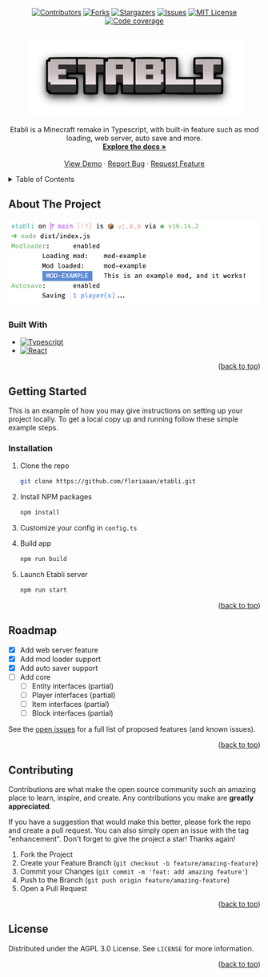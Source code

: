 <div id="top"></div>

<p class="not-prose inline-flex items-center gap-x-2 mx-auto" align="center">
  <a href="https://github.com/floriaaan/etabli/graphs/contributors"><img src="https://img.shields.io/github/contributors/floriaaan/etabli.svg" alt="Contributors"></a>
  <a href="https://github.com/floriaaan/etabli/network/members"><img src="https://img.shields.io/github/forks/floriaaan/etabli.svg" alt="Forks"></a>
  <a href="https://github.com/floriaaan/etabli/stargazers"><img src="https://img.shields.io/github/stars/floriaaan/etabli.svg" alt="Stargazers"></a>
  <a href="https://github.com/floriaaan/etabli/issues"><img src="https://img.shields.io/github/issues/floriaaan/etabli.svg" alt="Issues"></a>
  <a href="https://github.com/floriaaan/etabli/blob/master/LICENSE"><img src="https://img.shields.io/github/license/floriaaan/etabli.svg" alt="MIT License"></a>
  <a href="https://github.com/floriaaan/etabli/"><img src="https://codecov.io/gh/floriaaan/etabli/branch/develop/graph/badge.svg?token=140LKRPY5O" alt="Code coverage"></a>

</p>

<!-- PROJECT LOGO -->
<br />
<div align="center">
  <a href="https://github.com/floriaaan/etabli">
    <img src="./docs/images/logo_wide.png" alt="Logo" width="434" height="152">
  </a>
  <p align="center">
    Etabli is a Minecraft remake in Typescript, with built-in feature such as mod loading, web server, auto save and more.
    <br />
    <a href="https://github.com/floriaaan/etabli"><strong>Explore the docs »</strong></a>
    <br />
    <br />
    <a href="https://github.com/floriaaan/etabli">View Demo</a>
    ·
    <a href="https://github.com/floriaaan/etabli/issues">Report Bug</a>
    ·
    <a href="https://github.com/floriaaan/etabli/issues">Request Feature</a>
  </p>
</div>

<!-- TABLE OF CONTENTS -->
<details>
  <summary>Table of Contents</summary>
  <ol>
    <li>
      <a href="#about-the-project">About The Project</a>
      <ul>
        <li><a href="#built-with">Built With</a></li>
      </ul>
    </li>
    <li>
      <a href="#getting-started">Getting Started</a>
      <ul>
        <li><a href="#prerequisites">Prerequisites</a></li>
        <li><a href="#installation">Installation</a></li>
      </ul>
    </li>
    <li><a href="#roadmap">Roadmap</a></li>
    <li><a href="#contributing">Contributing</a></li>
    <li><a href="#license">License</a></li>
  </ol>
</details>

<!-- ABOUT THE PROJECT -->

## About The Project

[![Product Name Screen Shot][product-screenshot]](https://github.com/floriaaan/etabli)

### Built With

- [![Typescript][typescript]][ts-url]
- [![React][react]][react-url]

<p align="right">(<a href="#top">back to top</a>)</p>

<!-- GETTING STARTED -->

## Getting Started

This is an example of how you may give instructions on setting up your project locally.
To get a local copy up and running follow these simple example steps.

### Installation


1. Clone the repo
   ```sh
   git clone https://github.com/floriaaan/etabli.git
   ```
2. Install NPM packages
   ```sh
   npm install
   ```
3. Customize your config in `config.ts`

4. Build app
   ```sh
   npm run build
   ```

5. Launch Etabli server
   ```sh
   npm run start
   ```
   

<p align="right">(<a href="#top">back to top</a>)</p>

<!-- ROADMAP -->

## Roadmap

- [x] Add web server feature
- [x] Add mod loader support
- [x] Add auto saver support
- [ ] Add core
  - [ ] Entity interfaces (partial)
  - [ ] Player interfaces (partial)
  - [ ] Item interfaces (partial)
  - [ ] Block interfaces (partial)

See the [open issues](https://github.com/floriaaan/etabli/issues) for a full list of proposed features (and known issues).

<p align="right">(<a href="#top">back to top</a>)</p>

<!-- CONTRIBUTING -->

## Contributing

Contributions are what make the open source community such an amazing place to learn, inspire, and create. Any contributions you make are **greatly appreciated**.

If you have a suggestion that would make this better, please fork the repo and create a pull request. You can also simply open an issue with the tag "enhancement".
Don't forget to give the project a star! Thanks again!

1. Fork the Project
2. Create your Feature Branch (`git checkout -b feature/amazing-feature`)
3. Commit your Changes (`git commit -m 'feat: add amazing feature'`)
4. Push to the Branch (`git push origin feature/amazing-feature`)
5. Open a Pull Request

<p align="right">(<a href="#top">back to top</a>)</p>

<!-- LICENSE -->

## License

Distributed under the AGPL 3.0 License. See `LICENSE` for more information.

<p align="right">(<a href="#top">back to top</a>)</p>

<!-- MARKDOWN LINKS & IMAGES -->
<!-- https://www.markdownguide.org/basic-syntax/#reference-style-links -->

[contributors-shield]: https://img.shields.io/github/contributors/floriaaan/etabli.svg
[contributors-url]: https://github.com/floriaaan/etabli/graphs/contributors
[forks-shield]: https://img.shields.io/github/forks/floriaaan/etabli.svg
[forks-url]: https://github.com/floriaaan/etabli/network/members
[stars-shield]: https://img.shields.io/github/stars/floriaaan/etabli.svg
[stars-url]: https://github.com/floriaaan/etabli/stargazers
[issues-shield]: https://img.shields.io/github/issues/floriaaan/etabli.svg
[issues-url]: https://github.com/floriaaan/etabli/issues
[license-shield]: https://img.shields.io/github/license/floriaaan/etabli.svg
[license-url]: https://github.com/floriaaan/etabli/blob/master/LICENSE
[coverage-shield]: https://codecov.io/gh/floriaaan/etabli/branch/develop/graph/badge.svg?token=140LKRPY5O
[coverage-url]: https://github.com/floriaaan/etabli/
[product-screenshot]: ./docs/images/screenshot.png
[next.js]: https://img.shields.io/badge/next.js-000000&logo=nextdotjs&logoColor=white
[next-url]: https://nextjs.org/
[react]: https://img.shields.io/badge/React-20232A&logo=react&logoColor=61DAFB
[react-url]: https://reactjs.org/
[typescript]: https://img.shields.io/badge/Typescript-20232A&logo=typescript&logoColor=3178C6
[ts-url]: https://www.typescriptlang.org/
